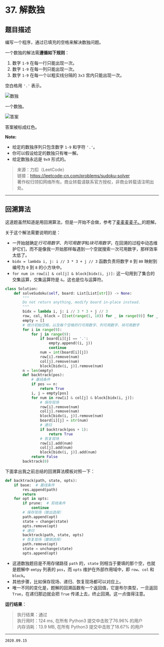 # 37. 解数独

## 题目描述

编写一个程序，通过已填充的空格来解决数独问题。

一个数独的解法需**遵循如下规则**：

1. 数字 `1-9` 在每一行只能出现一次。
2. 数字 `1-9` 在每一列只能出现一次。
3. 数字 `1-9` 在每一个以粗实线分隔的 `3x3` 宫内只能出现一次。

空白格用 `'.'` 表示。

![数独](https://upload.wikimedia.org/wikipedia/commons/thumb/f/ff/Sudoku-by-L2G-20050714.svg/250px-Sudoku-by-L2G-20050714.svg.png)

一个数独。

![答案](https://upload.wikimedia.org/wikipedia/commons/thumb/3/31/Sudoku-by-L2G-20050714_solution.svg/250px-Sudoku-by-L2G-20050714_solution.svg.png)

答案被标成红色。

**Note:**

- 给定的数独序列只包含数字 `1-9` 和字符 `'.'`。
- 你可以假设给定的数独只有唯一解。
- 给定数独永远是 `9x9` 形式的。

> 来源：力扣（LeetCode）  
> 链接：<https://leetcode-cn.com/problems/sudoku-solver>  
> 著作权归领扣网络所有。商业转载请联系官方授权，非商业转载请注明出处。

---

## 回溯算法

这道题虽然知道是用回溯算法，但是一开始不会做，参考了[麦麦麦麦子。](https://leetcode-cn.com/problems/sudoku-solver/solution/pythonsethui-su-chao-guo-95-by-mai-mai-mai-mai-zi/)的题解。

关于这个解法需要说明的是：

- 一开始就确定*行可用数字*、*列可用数字*和*块可用数字*，在回溯的过程中动态维护它们，而不是像我一开始那样每遇到一个空就搜索一次可用数字，那样效率太低了。
- `bidx = lambda i, j: i // 3 * 3 + j // 3` 函数负责将数字 `0` 到 `80` 映射到编号为 `0` 到 `8` 的小方块中。
- `for num in row[i] & col[j] & block[bidx(i, j)]:` 这一句用到了集合的交集运算，交集运算符是 `&`，这也是位与运算符。

```python
class Solution:
    def solveSudoku(self, board: List[List[str]]) -> None:
        """
        Do not return anything, modify board in-place instead.
        """
        bidx = lambda i, j: i // 3 * 3 + j // 3
        row, col, block = [[set(range(1, 10)) for _ in range(9)] for _ in range(3)]
        empty = []
        # 统计初始空格，以及每个空格的行可用数字、列可用数字、块可用数字
        for i in range(9):
            for j in range(9):
                if board[i][j] == '.':
                    empty.append((i, j))
                    continue
                num = int(board[i][j])
                row[i].remove(num)
                col[j].remove(num)
                block[bidx(i, j)].remove(num)
        n = len(empty)
        def backtrack(pos):
            # 基线条件
            if pos == n:
                return True
            i, j = empty[pos]
            for num in row[i] & col[j] & block[bidx(i, j)]:
                # 保存现场
                row[i].remove(num)
                col[j].remove(num)
                block[bidx(i, j)].remove(num)
                board[i][j] = str(num)
                # 递归
                if backtrack(pos + 1):
                    return True
                # 恢复现场
                row[i].add(num)
                col[j].add(num)
                block[bidx(i, j)].add(num)
            return False
        backtrack(0)
```

下面拿出我之前总结的回溯算法模板对照一下：

```python
def backtrack(path, state, opts):
    if base:  # 基线条件
        res.append(path)
        return
    for opt in opts:
        if prune:  # 剪枝条件
            continue
        # 保存现场（做出选择）
        path.append(opt)
        state = change(state)
        opts.remove(opt)
        # 递归
        backtrack(path, state, opts)
        # 恢复现场（撤销选择）
        path.remove(opt)
        state = unchange(state)
        opts.append(opt)
```

- 这道数独题目是不用存储路径 `path` 的，`state` 则相当于要填的那个空，也就是题解中 `emtpy` 列表的 `pos`，而 `opts` 维护在外部作用域中，即 `row`、`col` 和 `block`。
- 其他步骤，比如保存现场、递归、恢复现场都可以对应上。
- 唯一不同的变化是，题解的回溯函数有一个返回值，它是布尔类型，一旦返回 `True`，在递归那边就会把 `True` 传递上去，终止回溯。这一点值得注意。

**运行结果**：

> 执行结果：通过  
> 执行用时：124 ms, 在所有 Python3 提交中击败了76.96% 的用户  
> 内存消耗：13.9 MB, 在所有 Python3 提交中击败了18.67% 的用户

---

`2020.09.15`
